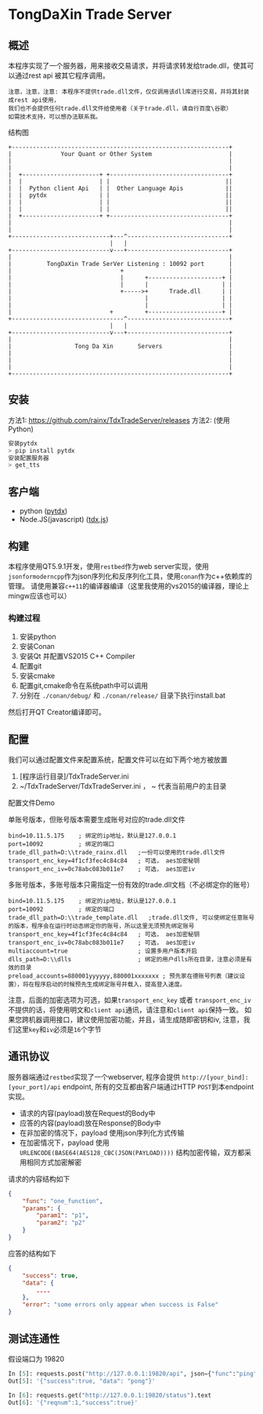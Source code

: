 # TongDaXin Trade Server

## 概述

本程序实现了一个服务器，用来接收交易请求，并将请求转发给trade.dll，使其可以通过rest api 被其它程序调用。

```
注意，注意，注意: 本程序不提供trade.dll文件，仅仅调用该dll库进行交易，并将其封装成rest api使用，
我们也不会提供任何trade.dll文件给使用者（关于trade.dll，请自行百度\谷歌）
如需技术支持，可以想办法联系我。
```

结构图

```
+--------------------------------------------------------------+
|              Your Quant or Other System                      |
|                                                              |
|                                                              |
|  +----------------------+ +----------------------------------+
|  |                      | |                                 ||
|  |  Python client Api   | |  Other Language Apis            ||
|  |  pytdx               | |                                 ||
|  |                      | |                                 ||
|  |                      | |                                 ||
|  +----------------------+ +----------------------------------+
|                                                              |
|                                                              |
+----------------------------+---^-----------------------------+
                             |   |
+----------------------------v---+-----------------------------+
|                                                              |
|          TongDaXin Trade SerVer Listening : 10092 port       |
|                               +                              |
|                               |      +---------------------+ |
|                               |      |                     | |
|                               +----->+      Trade.dll      | |
|                                      |                     | |
|                                      |                     | |
|                            +         +---------------------+ |
+--------------------------------^-----------------------------+
                             |   |
+----------------------------v---+-----------------------------+
|                                                              |
|                  Tong Da Xin       Servers                   |
|                                                              |
|                                                              |
|                                                              |
+--------------------------------------------------------------+
```

## 安装

方法1: https://github.com/rainx/TdxTradeServer/releases
方法2: (使用Python) 
```python
安装pytdx
> pip install pytdx
安装配置服务器
> get_tts
```

## 客户端

- python ([pytdx](https://github.com/rainx/pytdx))
- Node.JS(javascript) ([tdx.js](https://github.com/rainx/tdx.js))

## 构建

本程序使用QT5.9.1开发，使用`restbed`作为web server实现，使用`jsonformoderncpp`作为json序列化和反序列化工具，使用`conan`作为c++依赖库的管理。 请使用兼容`c++11`的编译器编译（这里我使用的vs2015的编译器，理论上mingw应该也可以）

### 构建过程

1. 安装python
2. 安装Conan
3. 安装Qt 并配置VS2015 C++ Compiler
4. 配置git
5. 安装cmake
6. 配置git,cmake命令在系统path中可以调用
7. 分别在 `./conan/debug/` 和 `./conan/release/` 目录下执行install.bat

然后打开QT Creator编译即可。

## 配置

我们可以通过配置文件来配置系统，配置文件可以在如下两个地方被放置

1. [程序运行目录]/TdxTradeServer.ini
2. ~/TdxTradeServer/TdxTradeServer.ini ， ~ 代表当前用户的主目录

配置文件Demo

单账号版本，但账号版本需要生成账号对应的trade.dll文件

```
bind=10.11.5.175    ; 绑定的ip地址，默认是127.0.0.1
port=10092          ; 绑定的端口
trade_dll_path=D:\\trade_rainx.dll   ;一份可以使用的trade.dll文件
transport_enc_key=4f1cf3fec4c84c84   ; 可选， aes加密秘钥
transport_enc_iv=0c78abc083b011e7    ; 可选， aes加密iv
```

多账号版本，多账号版本只需指定一份有效的trade.dll文档（不必绑定你的账号）

```
bind=10.11.5.175    ; 绑定的ip地址，默认是127.0.0.1
port=10092          ; 绑定的端口
trade_dll_path=D:\\trade_template.dll   ;trade.dll文件, 可以使绑定任意账号的版本，程序会在运行时动态绑定你的账号，所以这里无须预先绑定账号
transport_enc_key=4f1cf3fec4c84c84   ; 可选， aes加密秘钥
transport_enc_iv=0c78abc083b011e7    ; 可选， aes加密iv
multiaccount=true                    ; 设置多用户版本开启
dlls_path=D:\\dlls                   ; 绑定的用户dlls所在目录，注意必须是有效的目录
preload_accounts=880001yyyyyy,880001xxxxxxx ; 预先家在德账号列表（建议设置），将在程序启动的时候预先生成绑定账号并载入，提高登入速度。
```

注意，后面的加密选项为可选，如果`transport_enc_key` 或者 `transport_enc_iv` 不提供的话，将使用明文和`client api`通讯，请注意和`client api`保持一致。 如果您跨机器调用接口，建议使用加密功能，并且，请生成随即密钥和iv, 注意，我们这里`key`和`iv`必须是`16`个字节

## 通讯协议

服务器端通过`restbed`实现了一个webserver, 程序会提供 `http://[your_bind]:[your_port]/api` endpoint, 所有的交互都由客户端通过HTTP `POST`到本endpoint 实现。

- 请求的内容(payload)放在Request的Body中
- 应答的内容(payload)放在Response的Body中
- 在非加密的情况下，payload 使用json序列化方式传输
- 在加密情况下，payload 使用 `URLENCODE(BASE64(AES128_CBC(JSON(PAYLOAD))))` 结构加密传输，双方都采用相同方式加密解密

请求的内容结构如下

```json
{
    "func": "one_function",
    "params": {
        "param1": "p1",
        "param2": "p2"
    }
}
```

应答的结构如下

```json
{
    "success": true,
    "data": {
        ....
    },
    "error": "some errors only appear when success is False"
}
```

## 测试连通性

假设端口为 19820

```python
In [5]: requests.post("http://127.0.0.1:19820/api", json={"func":"ping"}).text
Out[5]: '{"success":true, "data": "pong"}'

In [6]: requests.get("http://127.0.0.1:19820/status").text
Out[6]: '{"reqnum":1,"success":true}'
```
